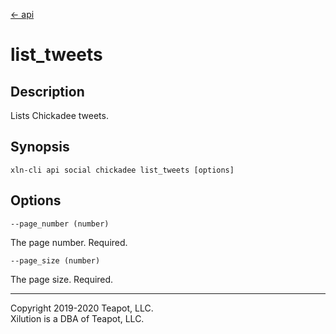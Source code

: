 [<- api](../../../api/index.md)

# list_tweets

## Description

Lists Chickadee tweets.

## Synopsis

```
xln-cli api social chickadee list_tweets [options]
```

## Options

`--page_number (number)`

The page number. Required.

`--page_size (number)`

The page size. Required.

---
Copyright 2019-2020 Teapot, LLC.  
Xilution is a DBA of Teapot, LLC.
